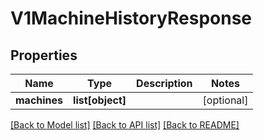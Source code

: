 # V1MachineHistoryResponse

## Properties
Name | Type | Description | Notes
------------ | ------------- | ------------- | -------------
**machines** | **list[object]** |  | [optional] 

[[Back to Model list]](../README.md#documentation-for-models) [[Back to API list]](../README.md#documentation-for-api-endpoints) [[Back to README]](../README.md)


